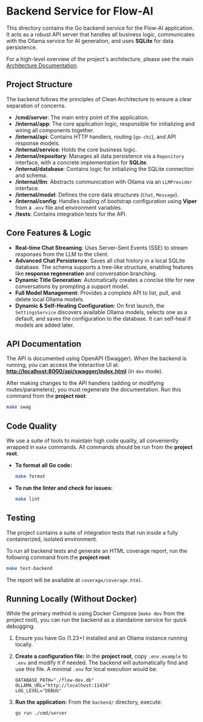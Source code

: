 # Backend Service for Flow-AI

This directory contains the Go backend service for the Flow-AI application. It acts as a robust API server that handles all business logic, communicates with the Ollama service for AI generation, and uses **SQLite** for data persistence.

For a high-level overview of the project's architecture, please see the main [Architecture Documentation](../DOCUMENTATION.md).

## Project Structure

The backend follows the principles of Clean Architecture to ensure a clear separation of concerns.

-   **/cmd/server**: The main entry point of the application.
-   **/internal/app**: The core application logic, responsible for initializing and wiring all components together.
-   **/internal/api**: Contains HTTP handlers, routing (`go-chi`), and API response models.
-   **/internal/service**: Holds the core business logic.
-   **/internal/repository**: Manages all data persistence via a `Repository` interface, with a concrete implementation for **SQLite**.
-   **/internal/database**: Contains logic for initializing the SQLite connection and schema.
-   **/internal/llm**: Abstracts communication with Ollama via an `LLMProvider` interface.
-   **/internal/model**: Defines the core data structures (`Chat`, `Message`).
-   **/internal/config**: Handles loading of bootstrap configuration using **Viper** from a `.env` file and environment variables.
-   **/tests**: Contains integration tests for the API.

## Core Features & Logic

-   **Real-time Chat Streaming**: Uses Server-Sent Events (SSE) to stream responses from the LLM to the client.
-   **Advanced Chat Persistence**: Saves all chat history in a local SQLite database. The schema supports a tree-like structure, enabling features like **response regeneration** and conversation branching.
-   **Dynamic Title Generation**: Automatically creates a concise title for new conversations by prompting a support model.
-   **Full Model Management**: Provides a complete API to list, pull, and delete local Ollama models.
-   **Dynamic & Self-Healing Configuration**: On first launch, the `SettingsService` discovers available Ollama models, selects one as a default, and saves the configuration to the database. It can self-heal if models are added later.

## API Documentation

The API is documented using OpenAPI (Swagger). When the backend is running, you can access the interactive UI at:
**[http://localhost:8000/api/swagger/index.html](http://localhost:8000/api/swagger/index.html)** (in `dev` mode).

After making changes to the API handlers (adding or modifying routes/parameters), you must regenerate the documentation. Run this command from the **project root**:

```sh
make swag
```

## Code Quality

We use a suite of tools to maintain high code quality, all conveniently wrapped in `make` commands. All commands should be run from the **project root**.

-   **To format all Go code:**
    ```sh
    make format
    ```
-   **To run the linter and check for issues:**
    ```sh
    make lint
    ```

## Testing

The project contains a suite of integration tests that run inside a fully containerized, isolated environment.

To run all backend tests and generate an HTML coverage report, run the following command from the **project root**:

```sh
make test-backend
```
The report will be available at `coverage/coverage.html`.

## Running Locally (Without Docker)

While the primary method is using Docker Compose (`make dev` from the project root), you can run the backend as a standalone service for quick debugging.

1.  Ensure you have Go (1.23+) installed and an Ollama instance running locally.
2.  **Create a configuration file:** In the **project root**, copy `.env.example` to `.env` and modify it if needed. The backend will automatically find and use this file. A minimal `.env` for local execution would be:

    ```dotenv
    DATABASE_PATH="./flow-dev.db"
    OLLAMA_URL="http://localhost:11434"
    LOG_LEVEL="DEBUG"
    ```

3.  **Run the application:** From the `backend/` directory, execute:
    ```sh
    go run ./cmd/server
    ```